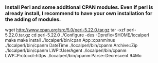 ### Install Perl and some additional CPAN modules. Even if perl is already install, I recommend to have your own installation for the adding of modules.
wget http://www.cpan.org/src/5.0/perl-5.22.0.tar.gz
tar -xzf perl-5.22.0.tar.gz
cd perl-5.22.0
./Configure -des -Dprefix=$HOME/localperl
make
make install
./localperl/bin/cpan App::cpanminus
./localperl/bin/cpanm DateTime 
./localperl/bin/cpanm Archive::Zip
./localperl/bin/cpanm LWP::UserAgent
./localperl/bin/cpanm LWP::Protocol::https
./localperl/bin/cpanm Parse::Decrescent
94Mo